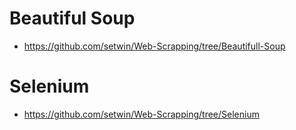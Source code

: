 # Beautiful Soup
- https://github.com/setwin/Web-Scrapping/tree/Beautifull-Soup
# Selenium
- https://github.com/setwin/Web-Scrapping/tree/Selenium
